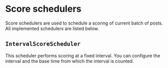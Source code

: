 # Score schedulers

Score schedulers are used to schedule a scoring of current batch of posts.
All implemented schedulers are listed below.

## `IntervalScoreScheduler`

This scheduler performs scoring at a fixed interval.
You can configure the interval
and the base time from which the interval is counted.
